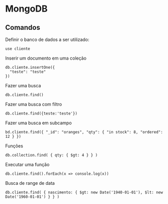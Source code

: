 # MongoDB


## Comandos

Definir o banco de dados a ser utilizado:

    use cliente
    
Inserir um documento em uma coleção

    db.cliente.insertOne({
      "teste": "teste"
    })
    
Fazer uma busca
    
    db.cliente.find()
    
Fazer uma busca com filtro    
    
    db.cliente.find({teste:'teste'})
    
Fazer uma busca em subcampo
    
    bd.cliente.find({ "_id": "oranges", "qty": { "in stock": 8, "ordered": 12 } })
    
Funções

    db.collection.find( { qty: { $gt: 4 } } )

    
Executar uma função

    db.cliente.find().forEach(x => console.log(x))

Busca de range de data

    db.cliente.find( { nascimento: { $gt: new Date('1940-01-01'), $lt: new Date('1960-01-01') } } )

